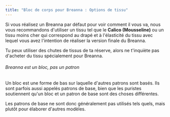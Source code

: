 ```yaml
---
title: "Bloc de corps pour Breanna : Options de tissu"
---
```


Si vous réalisez un Breanna par défaut pour voir comment il vous va, nous vous recommandons d'utiliser un tissu tel que le **Calico (Mousseline)** ou un tissu moins cher qui correspond au drapé et à l'élasticité du tissu avec lequel vous avez l'intention de réaliser la version finale du Breanna.

Tu peux utiliser des chutes de tissus de ta réserve, alors ne t'inquiète pas d'acheter du tissu spécialement pour Breanna.

<Note>

###### Breanna est un bloc, pas un patron

Un bloc est une forme de bas sur laquelle d'autres patrons sont basés.
Ils sont parfois aussi appelés patrons de base, bien que les puristes soutiennent qu'un bloc et un patron de base sont des choses différentes.

Les patrons de base ne sont donc généralement pas utilisés tels quels, mais plutôt pour élaborer d'autres modèles.

</Note>
